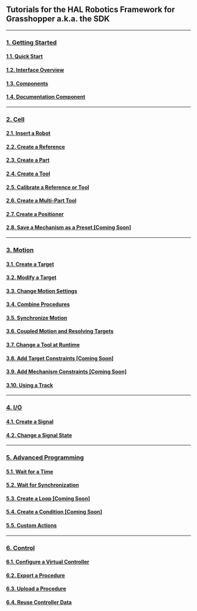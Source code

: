 ## Tutorials for the HAL Robotics Framework for Grasshopper a.k.a. the SDK
---

### [1. Getting Started](./1-Getting-Started/Contents.md#1-getting-started)

#### [1.1. Quick Start](./1-Getting-Started/Contents.md#11-quick-start)

#### [1.2. Interface Overview](./1-Getting-Started/Contents.md#12-interface-overview)

#### [1.3. Components](./1-Getting-Started/Contents.md#13-components)

#### [1.4. Documentation Component](./1-Getting-Started/Contents.md#14-documentation-component)

---

### [2. Cell](./2-Cell/Contents.md#2-cell)

#### [2.1. Insert a Robot](./2-Cell/Contents.md#21-insert-a-robot)

#### [2.2. Create a Reference](./2-Cell/Contents.md#22-create-a-reference)

#### [2.3. Create a Part](./2-Cell/Contents.md#23-create-a-part)

#### [2.4. Create a Tool](./2-Cell/Contents.md#24-create-a-tool)

#### [2.5. Calibrate a Reference or Tool](./2-Cell/Contents.md#25-calibrate-a-reference-or-tool)

#### [2.6. Create a Multi-Part Tool](./2-Cell/Contents.md#26-create-a-multi-part-tool)

#### [2.7. Create a Positioner](./2-Cell/Contents.md#27-create-a-positioner)

#### [2.8. Save a Mechanism as a Preset \[Coming Soon\]](./2-Cell/Contents.md#28-save-a-mechanism-as-a-preset)

---

### [3. Motion](./3-Motion/Contents.md#3-motion)

#### [3.1. Create a Target](./3-Motion/Contents.md#31-create-a-target)

#### [3.2. Modify a Target](./3-Motion/Contents.md#32-modify-a-target)

#### [3.3. Change Motion Settings](./3-Motion/Contents.md#33-change-motion-settings)

#### [3.4. Combine Procedures](./3-Motion/Contents.md#34-combine-procedures-and-the-procedure-browser)

#### [3.5. Synchronize Motion](./3-Motion/Contents.md#35-synchronize-motion)

#### [3.6. Coupled Motion and Resolving Targets](./3-Motion/Contents.md#36-coupled-motion-and-resolving-targets)

#### [3.7. Change a Tool at Runtime](./3-Motion/Contents.md#37-change-a-tool-at-runtime)

#### [3.8. Add Target Constraints \[Coming Soon\]](./3-Motion/Contents.md#38-add-target-constraints)

#### [3.9. Add Mechanism Constraints \[Coming Soon\]](./3-Motion/Contents.md#39-add-mechanism-constraints)

#### [3.10. Using a Track](./3-Motion/Contents.md#310-using-a-track)

---

### [4. I/O](./4-IO/Contents.md#4-io)

#### [4.1. Create a Signal](./4-IO/Contents.md#41-create-a-signal)

#### [4.2. Change a Signal State](./4-IO/Contents.md#42-change-a-signal-state)

---

### [5. Advanced Programming](./5-Advanced-Programming/Contents.md#5-advanced-programming)

#### [5.1. Wait for a Time](./5-Advanced-Programming/Contents.md#51-wait-for-a-time)

#### [5.2. Wait for Synchronization](./5-Advanced-Programming/Contents.md#52-wait-for-synchronization)

#### [5.3. Create a Loop \[Coming Soon\]](./5-Advanced-Programming/Contents.md#53-create-a-loop)

#### [5.4. Create a Condition \[Coming Soon\]](./5-Advanced-Programming/Contents.md#54-create-a-condition)

#### [5.5. Custom Actions](./5-Advanced-Programming/Contents.md#55-custom-actions)

---

### [6. Control](./6-Control/Contents.md#6-control)

#### [6.1. Configure a Virtual Controller](./6-Control/Contents.md#61-configure-a-virtual-controller)

#### [6.2. Export a Procedure](./6-Control/Contents.md#62-export-a-procedure)

#### [6.3. Upload a Procedure](./6-Control/Contents.md#63-upload-a-procedure)

#### [6.4. Reuse Controller Data](./6-Control/Contents.md#64-reuse-controller-data)